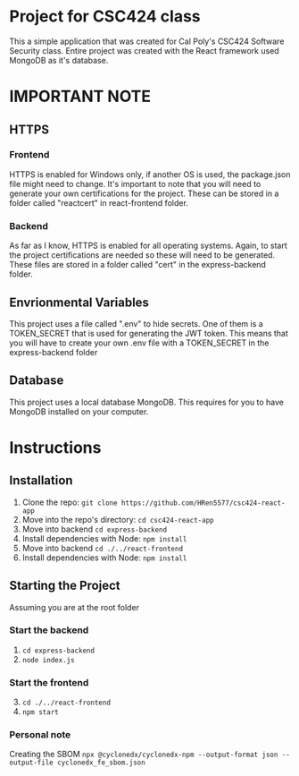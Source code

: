 # Project for CSC424 class
This a simple application that was created for Cal Poly's CSC424 Software Security class. Entire project was created with the React framework used MongoDB as it's database. 

# IMPORTANT NOTE
## HTTPS
### Frontend
HTTPS is enabled for Windows only, if another OS is used, the package.json file might need to change. It's important to note that you will need to generate your own certifications for the project. These can be stored in a folder called "reactcert" in react-frontend folder.

### Backend
As far as I know, HTTPS is enabled for all operating systems. Again, to start the project certifications are needed so these will need to be generated. These files are stored in a folder called "cert" in the express-backend folder.

## Envrionmental Variables
This project uses a file called ".env" to hide secrets. One of them is a TOKEN_SECRET that is used for generating the JWT token. This means that you will have to create your own .env file with a TOKEN_SECRET in the express-backend folder

## Database
This project uses a local database MongoDB. This requires for you to have MongoDB installed on your computer. 

# Instructions

## Installation
1.  Clone the repo: `git clone https://github.com/HRen5577/csc424-react-app`
2.  Move into the repo's directory: `cd csc424-react-app`
3.  Move into backend `cd express-backend`
4.  Install dependencies with Node: `npm install`
5.  Move into backend `cd ./../react-frontend`
6.  Install dependencies with Node: `npm install` 

## Starting the Project
Assuming you are at the root folder
### Start the backend
1. `cd express-backend`
2. `node index.js`

### Start the frontend
3. `cd ./../react-frontend`
4. `npm start`

### Personal note
Creating the SBOM
`npx @cyclonedx/cyclonedx-npm --output-format json --output-file cyclonedx_fe_sbom.json`
